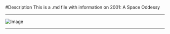 #Description
This is a .md file with information on 2001: A Space Oddessy
___
![Image](http://url/a.png)
___
